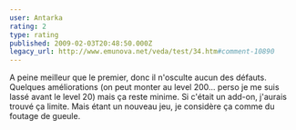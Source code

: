 ```yaml
---
user: Antarka
rating: 2
type: rating
published: 2009-02-03T20:48:50.000Z
legacy_url: http://www.emunova.net/veda/test/34.htm#comment-10890
---
```

A peine meilleur que le premier, donc il n'osculte aucun des défauts. Quelques améliorations (on peut monter au level 200... perso je me suis lassé avant le level 20) mais ça reste minime. Si c'était un add-on, j'aurais trouvé ça limite. Mais étant un nouveau jeu, je considère ça comme du foutage de gueule.
